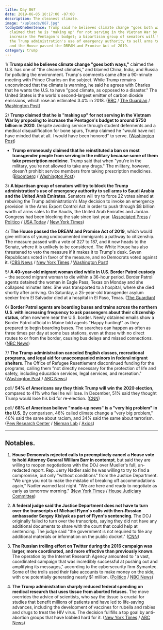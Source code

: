 ```yaml
---
title: Day 867
date: 2019-06-05 10:17:00 -07:00
description: The cleanest climate.
image: "/uploads/867.jpg"
todayInOneSentence: Trump said he believes climate change "goes both ways"; Trump
  claimed that he is "making up" for not serving in the Vietnam War by proposing to
  increase the Pentagon's budget; a bipartisan group of senators will try to block
  the Trump administration's use of emergency authority to sell arms to Saudi Arabia;
  and the House passed the DREAM and Promise Act of 2019.
category: trump
---
```


1/ **Trump said he believes climate change "goes both ways,"** claimed the U.S. has one of "the cleanest climates," and blamed China, India, and Russia for polluting the environment. Trump's comments came after a 90-minute meeting with Prince Charles on the subject. While Trump remains unconvinced that the climate is warming, he said he agrees with Charles that he wants the U.S. to have "good climate, as opposed to a disaster." The United States is the world's second-largest emitter of carbon dioxide emissions, which rose an estimated 3.4% in 2018. ([BBC](https://www.bbc.com/news/world-us-canada-48531019) / [The Guardian](https://www.theguardian.com/us-news/2019/jun/05/donald-trump-tells-prince-charles-us-is-clean-on-climate-change) / [Washington Post](https://www.washingtonpost.com/world/europe/trump-pressed-on-the-environment-in-uk-visit-says-climate-change-goes-both-ways/2019/06/05/77c8750c-8717-11e9-9d73-e2ba6bbf1b9b_story.html))

2/ **Trump claimed that he is "making up" for not serving in the Vietnam War by proposing to increase the Pentagon's budget to around $750 billion in 2020**. Despite avoiding service through student deferments and a medical disqualification for bone spurs, Trump claimed he "would have not have minded that at all. I would have been honored" to serve. ([Washington Post](https://www.washingtonpost.com/national-security/2019/06/05/trump-is-making-up-not-serving-vietnam-with-increased-defense-funding-he-says/))

* **Trump erroneously claimed that he reinstituted a ban on most transgender people from serving in the military because some of them take prescription medicine**. Trump said that when "you're in the military, you're not allowed to take any drugs." The military, however, doesn't prohibit service members from taking prescription medicines. ([Bloomberg](https://www.bloomberg.com/news/articles/2019-06-05/trump-says-transgender-people-banned-from-military-over-drugs) / [Washington Post](https://www.washingtonpost.com/politics/2019/06/05/trump-says-transgender-troops-cant-serve-because-troops-cant-take-any-drugs-hes-wrong-many-ways/))

3/ **A bipartisan group of senators will try to block the Trump administration's use of emergency authority to sell arms to Saudi Arabia and the United Arab Emirates**. Senators will try to force 22 votes aimed at rebuking the Trump administration's May decision to invoke an emergency provision in the Arms Export Control Act in order to push through $8 billion worth of arms sales to the Saudis, the United Arab Emirates and Jordan. Congress had been blocking the sale since last year. ([Associated Press](https://www.apnews.com/540d432b2ec4462da0ad6d001890158a) / [Politico](https://www.politico.com/story/2019/06/05/senators-block-arms-sale-saudi-arabia-1353639) / [USA Today](https://www.usatoday.com/story/news/world/2019/06/05/saudi-arms-sale-bipartisan-senators-including-graham-rebuke-trump/1350645001/) / [New York Times](https://www.nytimes.com/2019/06/04/us/politics/senate-trump-saudi-arabia.html))

4/ **The House passed the DREAM and Promise Act of 2019**, which would give millions of young undocumented immigrants a pathway to citizenship. The measure passed with a vote of 327 to 187, and it now heads to the Senate, where it is unlikely to be considered. The White House has also threatened to veto the measure if it makes it to Trump's desk. Seven Republicans voted in favor of the measure, and no Democrats voted against it. ([CBS News](https://www.cbsnews.com/news/dream-and-promise-act-2019-passes-house-approves-bill-that-would-place-millions-of-immigrants-on-path-to-citizenship/) / [New York Times](https://www.nytimes.com/2019/06/04/us/politics/dream-promise-act.html) / [Washington Post](https://www.washingtonpost.com/powerpost/house-poised-to-pass-immigration-bill-that-would-protect-dreamers/2019/06/04/bac5cf98-86d7-11e9-a491-25df61c78dc4_story.html))

5/ **A 40-year-old migrant woman died while in U.S. Border Patrol custody** – the second migrant woman to die within a 36-hour period. Border Patrol agents detained the woman in Eagle Pass, Texas on Monday and she collapsed minutes later. She was transported to a hospital, where she died shortly after arriving. On Saturday, a 25-year-old transgender asylum seeker from El Salvador died at a hospital in El Paso, Texas. ([The Guardian](https://www.theguardian.com/us-news/live/2019/jun/04/trump-news-today-live-uk-trip-pelosi-impeachment-latest-updates-2020?page=with:block-5cf6e7f78f08f2552898479c#block-5cf6e7f78f08f2552898479c))

6/ **Border Patrol agents are boarding buses and trains across the northern U.S. with increasing frequency to ask passengers about their citizenship status**, often nowhere near the U.S. border. Newly obtained emails show a Border Patrol official in Maine told agents "Happy hunting!" as they prepared to begin boarding buses. The searches can happen as often as three times per day at some bus stations, even at those with no direct routes to or from the border, causing bus delays and missed connections. ([NBC News](https://www.nbcnews.com/politics/immigration/border-patrol-searches-have-increased-greyhound-other-buses-far-border-n1012596))

7/ **The Trump administration canceled English classes, recreational programs, and legal aid for unaccompanied minors in federal migrant shelters**. The Office of Refugee Resettlement discontinued funding for the programs, calling them "not directly necessary for the protection of life and safety, including education services, legal services, and recreation." ([Washington Post](https://www.washingtonpost.com/immigration/trump-administration-cancels-english-classes-soccer-legal-aid-for-unaccompanied-child-migrants-in-us-shelters/2019/06/05/df2a0008-8712-11e9-a491-25df61c78dc4_story.html) / [ABC News](https://abcnews.go.com/Politics/trump-administration-scales-back-education-recreation-migrant-kids/story?id=63506262))

poll/ **54% of Americans say they think Trump will win the 2020 election**, compared to 41% who feel he will lose. In December, 51% said they thought Trump would lose his bid for re-election. ([CNN](https://www.cnn.com/2019/06/05/politics/cnn-poll-trump-prediction-economy-issues/index.html))

poll/ **68% of American believe "made-up news" is a "very big problem" in the U.S.** By comparison, 46% called climate change a "very big problem," 40% said the same about racism, and 34% said the same about terrorism. ([Pew Research Center](https://www.journalism.org/2019/06/05/many-americans-say-made-up-news-is-a-critical-problem-that-needs-to-be-fixed/) / [Nieman Lab](https://www.niemanlab.org/2019/06/americans-think-made-up-news-is-a-bigger-problem-than-climate-change/) / [Axios](https://www.axios.com/americans-fake-news-problem-terrorism-da565b6c-6ab3-42a1-ae08-3400d68ab99c.html))

---

## Notables.

1. **House Democrats rejected calls to preemptively cancel a House vote to hold Attorney General William Barr in contempt**, but said they are willing to reopen negotiations with the DOJ over Mueller's full, un-redacted report. Rep. Jerry Nadler said he was willing to try to find a compromise, but only "without conditions" from the Justice Department. "We urge you not to make the mistake of breaking off accommodations again," Nadler warned last night. "We are here and ready to negotiate as early as tomorrow morning." ([New York Times](https://www.nytimes.com/2019/06/04/us/politics/trump-hope-hicks-annie-donaldson.html) / [House Judiciary Committee](https://judiciary.house.gov/news/press-releases/chairman-nadler-rejects-doj-demand-house-cancel-contempt-vote-resuming))

2. **A federal judge said the Justice Department does not have to turn over the transcripts of Michael Flynn's calls with then-Russian ambassador Sergey Kislyak as part of Flynn's sentencing**. The DOJ originally failed to turn over the transcripts, saying they did not have any additional documents to share with the court that could help at sentencing. The judge said "the government is not required to file any additional materials or information on the public docket." ([CNN](https://www.cnn.com/2019/06/04/politics/flynn-kislyak-sullivan-transcript/index.html))

3. **The Russian trolling effort on Twitter during the 2016 campaign was larger, more coordinated, and more effective than previously known**. The operation by the Internet Research Agency amounted to "a vast, coordinated campaign that was incredibly successful at pushing out and amplifying its messages," according to the cybersecurity firm Symantec. Some of the trolls used their fake accounts to make money on the side, with one potentially generating nearly $1 million. ([Politico](https://www.politico.com/story/2019/06/05/study-russia-cybersecurity-twitter-1353543) / [NBC News](https://www.nbcnews.com/politics/national-security/russian-trolls-who-interfered-2016-u-s-election-also-made-n1013811))

4. **The Trump administration sharply reduced federal spending on medical research that uses tissue from aborted fetuses**. The move overrides the advice of scientists, who say the tissue is crucial for studies that benefit millions of patients and have led to life-saving advances, including the development of vaccines for rubella and rabies and drugs to treat the HIV virus. The decision fullfills a top goal by anti-abortion groups that have lobbied hard for it. ([New York Times](https://www.nytimes.com/2019/06/05/us/politics/trump-fetal-tissue-research.html) / [ABC News](https://abcnews.go.com/Health/wireStory/trump-ending-fetal-tissue-research-federal-scientists-63506968))

